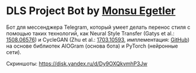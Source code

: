 # DLS Project Bot by [Monsu Egetler](https://vk.com/megetler)

Бот для мессенджера Telegram, который умеет делать перенос стиля с помощью таких технологий, как Neural Style Transfer (Gatys et al.: [1508.06576](https://arxiv.org/abs/1508.06576)) и CycleGAN (Zhu et al.: [1703.10593](https://arxiv.org/abs/1703.10593), имплементация: [GitHub](https://github.com/junyanz/pytorch-CycleGAN-and-pix2pix)) на основе библиотек AIOGram (основа бота) и PyTorch (нейронные сети).

Скриншоты: https://disk.yandex.ru/d/Dy9OXQkvmhP3Jw
